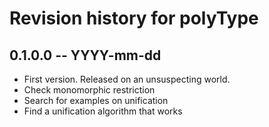 # Revision history for polyType

## 0.1.0.0 -- YYYY-mm-dd

* First version. Released on an unsuspecting world.
* Check monomorphic restriction
* Search for examples on unification
* Find a unification algorithm that works


